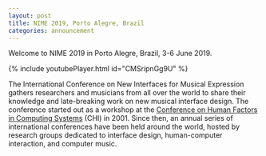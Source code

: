 ```yaml
---
layout: post
title: NIME 2019, Porto Alegre, Brazil
categories: announcement
---
```


Welcome to NIME 2019 in Porto Alegre, Brazil, 3-6 June 2019.

{% include youtubePlayer.html id="CMSripnGg9U" %}

The International Conference on New Interfaces for Musical Expression gathers researchers and musicians from all over the world to share their knowledge and late-breaking work on new musical interface design. The conference started out as a workshop at the [Conference on Human Factors in Computing Systems](https://www.acm.org/sigchi/) (CHI) in 2001. Since then, an annual series of international conferences have been held around the world, hosted by research groups dedicated to interface design, human-computer interaction, and computer music.